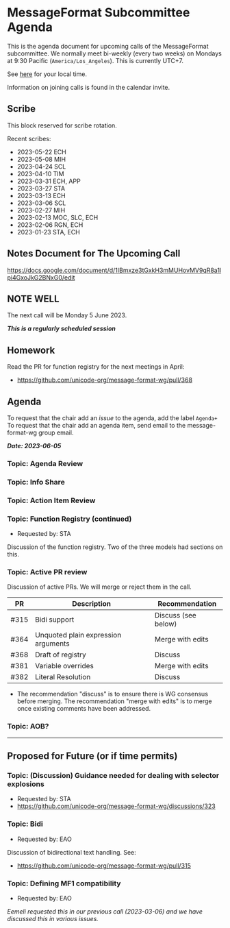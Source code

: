 # MessageFormat Subcommittee Agenda

This is the agenda document for upcoming calls of the MessageFormat subcommittee. We normally meet bi-weekly 
(every two weeks) on Mondays at 9:30 Pacific (`America/Los_Angeles`). This is currently UTC+7. 

See [here](https://www.timeanddate.com/worldclock/converter.html?iso=20230605T163000&p1=224&p2=248&p3=136&p4=179&p5=33&p6=101&p7=268) for your local time.

Information on joining calls is found in the calendar invite.

## Scribe

This block reserved for scribe rotation.

Recent scribes:
* 2023-05-22 ECH
* 2023-05-08 MIH
* 2023-04-24 SCL
* 2023-04-10 TIM
* 2023-03-31 ECH, APP
* 2023-03-27 STA
* 2023-03-13 ECH
* 2023-03-06 SCL
* 2023-02-27 MIH
* 2023-02-13 MOC, SLC, ECH
* 2023-02-06 RGN, ECH
* 2023-01-23 STA, ECH

## Notes Document for The Upcoming Call

https://docs.google.com/document/d/1IBmxze3tGxkH3mMUHovMV9qR8a1lpi4GxoJkG2BNxG0/edit

## NOTE WELL

The next call will be Monday 5 June 2023. 

***This is a regularly scheduled session***

## Homework

Read the PR for function registry for the next meetings in April:

* https://github.com/unicode-org/message-format-wg/pull/368 

## Agenda

To request that the chair add an _issue_ to the agenda, add the label `Agenda+`
To request that the chair add an agenda item, send email to the message-format-wg group email.

***Date: 2023-06-05***

### Topic: Agenda Review

### Topic: Info Share

### Topic: Action Item Review

### Topic: Function Registry (continued)
* Requested by: STA

Discussion of the function registry. Two of the three models had sections on this.

### Topic: Active PR review

Discussion of active PRs. We will merge or reject them in the call.

| PR   | Description | Recommendation |
|------|-------------|----------------|
| #315 | Bidi support | Discuss (see below) |
| #364 | Unquoted plain expression arguments | Merge with edits |
| #368 | Draft of registry | Discuss |
| #381 | Variable overrides | Merge with edits |
| #382 | Literal Resolution | Discuss |

* The recommendation "discuss" is to ensure there is WG consensus before merging. The recommendation "merge with edits" is to merge once existing comments have been addressed.

### Topic: AOB?

---

## Proposed for Future (or if time permits)


### Topic: (Discussion) Guidance needed for dealing with selector explosions
* Requested by: STA
* https://github.com/unicode-org/message-format-wg/discussions/323

### Topic: Bidi
* Requested by: EAO

Discussion of bidirectional text handling. See:
* https://github.com/unicode-org/message-format-wg/pull/315

### Topic: Defining MF1 compatibility
* Requested by: EAO

_Eemeli requested this in our previous call (2023-03-06) and we have discussed this in various issues._
